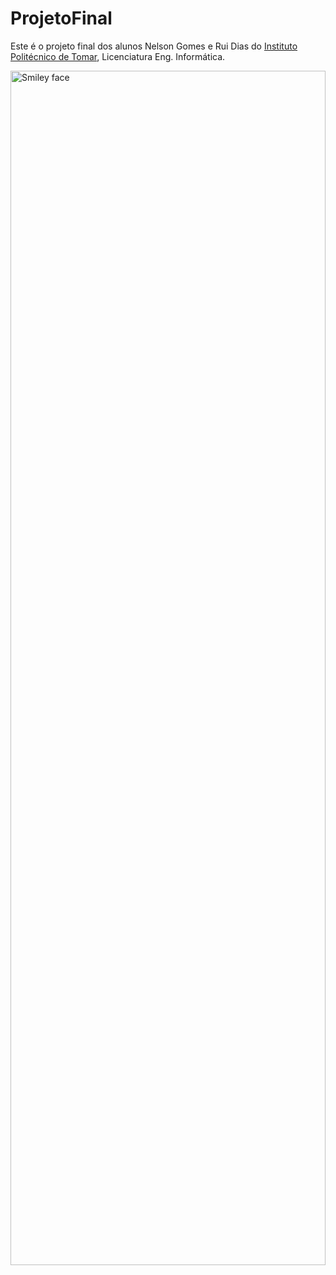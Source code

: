 # ProjetoFinal

<p>Este é o projeto final dos alunos Nelson Gomes e Rui Dias do <a href="http://portal2.ipt.pt/">Instituto Politécnico de Tomar</a>, Licenciatura Eng. Informática.</p>
<img src="http://portal2.ipt.pt/img/logo.png" alt="Smiley face" height="70%" width="100%">
<p></p>

